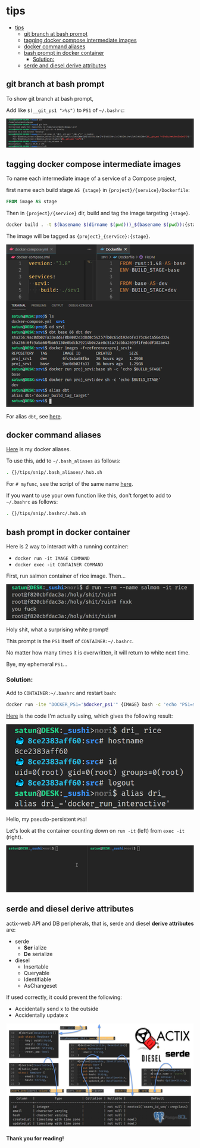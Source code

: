 # tips

- [tips](#tips)
  - [git branch at bash prompt](#git-branch-at-bash-prompt)
  - [tagging docker compose intermediate images](#tagging-docker-compose-intermediate-images)
  - [docker command aliases](#docker-command-aliases)
  - [bash prompt in docker container](#bash-prompt-in-docker-container)
    - [Solution:](#solution)
  - [serde and diesel derive attributes](#serde-and-diesel-derive-attributes)

## git branch at bash prompt

To show git branch at bash prompt,

Add like `$(__git_ps1 ">%s")` to `PS1` of `~/.bashrc`:

![git_branch_at_bash_prompt](images/git_branch_at_bash_prompt.png)

## tagging docker compose intermediate images

To name each intermediate image of a service of a Compose project,

first name each build stage `AS {stage}` in `{project}/{service}/Dockerfile`:

```Dockerfile
FROM image AS stage
```

Then in `{project}/{service}` dir, build and tag the image targeting `{stage}`.

```bash
docker build . -t $(basename $(dirname $(pwd)))_$(basename $(pwd)):{stage} --target {stage}
```

The image will be tagged as `{project}_{service}:{stage}`.

![tagging_docker_compose_intermediate_images](images/tagging_docker_compose_intermediate_images.png)

For alias `dbt`, see [here](#docker-command-aliases).

<!-- ## Thank you for reading! -->

## docker command aliases

[Here](snip/.bash_aliases/docker.sh)
is my docker aliases.

To use this, add to `~/.bash_aliases` as follows:

```bash
. {}/tips/snip/.bash_aliases/.hub.sh
```

For `# myfunc`, see the script of the same name [here](snip/.bashrc).

If you want to use your own function like this, don't forget to add to `~/.bashrc` as follows:

```bash
. {}/tips/snip/.bashrc/.hub.sh
```

## bash prompt in docker container

Here is 2 way to interact with a running container:

* `docker run -it IMAGE COMMAND`
* `docker exec -it CONTAINER COMMAND`

First, run salmon container of rice image. Then...

![holy_shit_ruin](images/holy_shit_ruin.png)

Holy shit, what a surprising white prompt!

This prompt is the `PS1` itself of `CONTAINER:~/.bashrc`.

No matter how many times it is overwritten, it will return to white next time.

Bye, my ephemeral `PS1`...

### Solution:

Add to `CONTAINER:~/.bashrc` and restart `bash`:

```bash
docker run -ite "DOCKER_PS1='$docker_ps1'" {IMAGE} bash -c 'echo "PS1=$DOCKER_PS1" >>~/.bashrc && bash -l'
```

[Here](snip/.bashrc/docker_run_interactive.sh) is the code I'm actually using, which gives the following result:

![bash_prompt_in_docker_container](images/bash_prompt_in_docker_container.png)

Hello, my pseudo-persistent `PS1`!

Let's look at the container counting down on `run -it` (left) from `exec -it` (right).

![docker_run_exec_interactive](images/docker_run_exec_interactive.gif)

## serde and diesel derive attributes

actix-web API and DB peripherals, that is, serde and diesel __derive attributes__ are:

* serde
    - __Ser__ ialize
    - __De__ serialize
* diesel
    - Insertable
    - Queryable
    - Identifiable
    - AsChangeset

If used correctly, it could prevent the following:

* Accidentally send x to the outside
* Accidentally update x

![serde_and_diesel_derive_attributes](images/serde_and_diesel_derive_attributes.jpg)

<!-- Thank you for reading! -->

__Thank you for reading!__
